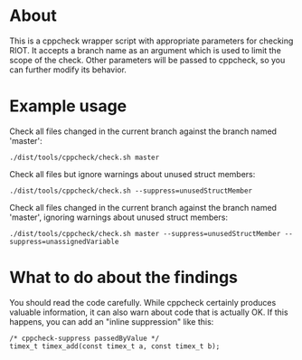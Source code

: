 # About

This is a cppcheck wrapper script with appropriate parameters for
checking RIOT.
It accepts a branch name as an argument which is used to limit the
scope of the check. Other parameters will be passed to cppcheck, so
you can further modify its behavior.

# Example usage

Check all files changed in the current branch against the branch named
'master':

    ./dist/tools/cppcheck/check.sh master

Check all files but ignore warnings about unused struct members:

    ./dist/tools/cppcheck/check.sh --suppress=unusedStructMember

Check all files changed in the current branch against the branch named
'master', ignoring warnings about unused struct members:

    ./dist/tools/cppcheck/check.sh master --suppress=unusedStructMember --suppress=unassignedVariable

# What to do about the findings

You should read the code carefully. While cppcheck certainly produces
valuable information, it can also warn about code that is actually OK.
If this happens, you can add an "inline suppression" like this:

    /* cppcheck-suppress passedByValue */
    timex_t timex_add(const timex_t a, const timex_t b);

